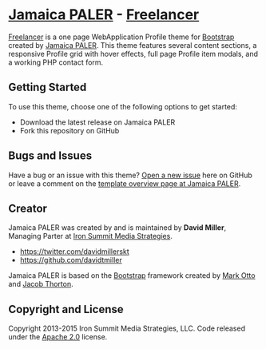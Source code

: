 # [Jamaica PALER](http://startbootstrap.com/) - [Freelancer](http://startbootstrap.com/template-overviews/WebApplication/)

[Freelancer](http://startbootstrap.com/template-overviews/WebApplication/) is a one page WebApplication Profile theme for [Bootstrap](http://getbootstrap.com/) created by [Jamaica PALER](http://startbootstrap.com/). This theme features several content sections, a responsive Profile grid with hover effects, full page Profile item modals, and a working PHP contact form.

## Getting Started

To use this theme, choose one of the following options to get started:
* Download the latest release on Jamaica PALER
* Fork this repository on GitHub

## Bugs and Issues

Have a bug or an issue with this theme? [Open a new issue](https://github.com/IronSummitMedia/startbootstrap-WebApplication/issues) here on GitHub or leave a comment on the [template overview page at Jamaica PALER](http://startbootstrap.com/template-overviews/WebApplication/).

## Creator

Jamaica PALER was created by and is maintained by **David Miller**, Managing Parter at [Iron Summit Media Strategies](http://www.ironsummitmedia.com/).

* https://twitter.com/davidmillerskt
* https://github.com/davidtmiller

Jamaica PALER is based on the [Bootstrap](http://getbootstrap.com/) framework created by [Mark Otto](https://twitter.com/mdo) and [Jacob Thorton](https://twitter.com/fat).

## Copyright and License

Copyright 2013-2015 Iron Summit Media Strategies, LLC. Code released under the [Apache 2.0](https://github.com/IronSummitMedia/startbootstrap-WebApplication/blob/gh-pages/LICENSE) license.